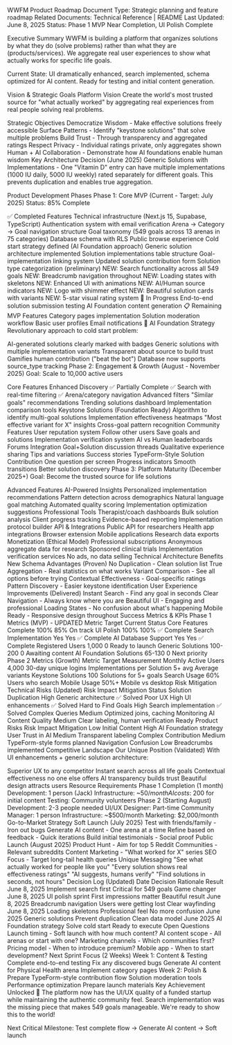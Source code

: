 WWFM Product Roadmap
Document Type: Strategic planning and feature roadmap
Related Documents: Technical Reference | README
Last Updated: June 8, 2025
Status: Phase 1 MVP Near Completion, UI Polish Complete

Executive Summary
WWFM is building a platform that organizes solutions by what they do (solve problems) rather than what they are (products/services). We aggregate real user experiences to show what actually works for specific life goals.

Current State: UI dramatically enhanced, search implemented, schema optimized for AI content. Ready for testing and initial content generation.

Vision & Strategic Goals
Platform Vision
Create the world's most trusted source for "what actually worked" by aggregating real experiences from real people solving real problems.

Strategic Objectives
Democratize Wisdom - Make effective solutions freely accessible
Surface Patterns - Identify "keystone solutions" that solve multiple problems
Build Trust - Through transparency and aggregated ratings
Respect Privacy - Individual ratings private, only aggregates shown
Human + AI Collaboration - Demonstrate how AI foundations enable human wisdom
Key Architecture Decision (June 2025)
Generic Solutions with Implementations - One "Vitamin D" entry can have multiple implementations (1000 IU daily, 5000 IU weekly) rated separately for different goals. This prevents duplication and enables true aggregation.

Product Development Phases
Phase 1: Core MVP (Current - Target: July 2025)
Status: 85% Complete

✅ Completed Features
 Technical infrastructure (Next.js 15, Supabase, TypeScript)
 Authentication system with email verification
 Arena → Category → Goal navigation structure
 Goal taxonomy (549 goals across 13 arenas in 75 categories)
 Database schema with RLS
 Public browse experience
 Cold start strategy defined (AI Foundation approach)
 Generic solution architecture implemented
 Solution implementations table structure
 Goal-implementation linking system
 Updated solution contribution form
 Solution type categorization (preliminary)
 NEW: Search functionality across all 549 goals
 NEW: Breadcrumb navigation throughout
 NEW: Loading states with skeletons
 NEW: Enhanced UI with animations
 NEW: AI/Human source indicators
 NEW: Logo with shimmer effect
 NEW: Beautiful solution cards with variants
 NEW: 5-star visual rating system
🔄 In Progress
 End-to-end solution submission testing
 AI Foundation content generation
📋 Remaining MVP Features
 Category pages implementation
 Solution moderation workflow
 Basic user profiles
 Email notifications
🚀 AI Foundation Strategy
Revolutionary approach to cold start problem:

AI-generated solutions clearly marked with badges
Generic solutions with multiple implementation variants
Transparent about source to build trust
Gamifies human contribution ("beat the bot")
Database now supports source_type tracking
Phase 2: Engagement & Growth (August - November 2025)
Goal: Scale to 10,000 active users

Core Features
Enhanced Discovery ✅ Partially Complete
✅ Search with real-time filtering
✅ Arena/category navigation
 Advanced filters
 "Similar goals" recommendations
 Trending solutions dashboard
 Implementation comparison tools
Keystone Solutions (Foundation Ready)
Algorithm to identify multi-goal solutions
Implementation effectiveness heatmaps
"Most effective variant for X" insights
Cross-goal pattern recognition
Community Features
User reputation system
Follow other users
Save goals and solutions
Implementation verification system
AI vs Human leaderboards
Forums Integration
Goal+Solution discussion threads
Qualitative experience sharing
Tips and variations
Success stories
TypeForm-Style Solution Contribution
One question per screen
Progress indicators
Smooth transitions
Better solution discovery
Phase 3: Platform Maturity (December 2025+)
Goal: Become the trusted source for life solutions

Advanced Features
AI-Powered Insights
Personalized implementation recommendations
Pattern detection across demographics
Natural language goal matching
Automated quality scoring
Implementation optimization suggestions
Professional Tools
Therapist/coach dashboards
Bulk solution analysis
Client progress tracking
Evidence-based reporting
Implementation protocol builder
API & Integrations
Public API for researchers
Health app integrations
Browser extension
Mobile applications
Research data exports
Monetization (Ethical Model)
Professional subscriptions
Anonymous aggregate data for research
Sponsored clinical trials
Implementation verification services
No ads, no data selling
Technical Architecture Benefits
New Schema Advantages (Proven)
No Duplication - Clean solution list
True Aggregation - Real statistics on what works
Variant Comparison - See all options before trying
Contextual Effectiveness - Goal-specific ratings
Pattern Discovery - Easier keystone identification
User Experience Improvements (Delivered)
Instant Search - Find any goal in seconds
Clear Navigation - Always know where you are
Beautiful UI - Engaging and professional
Loading States - No confusion about what's happening
Mobile Ready - Responsive design throughout
Success Metrics & KPIs
Phase 1 Metrics (MVP) - UPDATED
Metric	Target	Current	Status
Core Features Complete	100%	85%	On track
UI Polish	100%	100%	✅ Complete
Search Implementation	Yes	Yes	✅ Complete
AI Database Support	Yes	Yes	✅ Complete
Registered Users	1,000	0	Ready to launch
Generic Solutions	100-200	0	Awaiting content
AI Foundation Solutions	65-130	0	Next priority
Phase 2 Metrics (Growth)
Metric	Target	Measurement
Monthly Active Users	4,000	30-day unique logins
Implementations per Solution	5+ avg	Average variants
Keystone Solutions	100	Solutions for 5+ goals
Search Usage	60%	Users who search
Mobile Usage	50%+	Mobile vs desktop
Risk Mitigation
Technical Risks (Updated)
Risk	Impact	Mitigation	Status
Solution Duplication	High	Generic architecture	✅ Solved
Poor UX	High	UI enhancements	✅ Solved
Hard to Find Goals	High	Search implementation	✅ Solved
Complex Queries	Medium	Optimized joins, caching	Monitoring
AI Content Quality	Medium	Clear labeling, human verification	Ready
Product Risks
Risk	Impact	Mitigation
Low Initial Content	High	AI Foundation strategy
User Trust in AI	Medium	Transparent labeling
Complex Contribution	Medium	TypeForm-style forms planned
Navigation Confusion	Low	Breadcrumbs implemented
Competitive Landscape
Our Unique Position (Validated)
With UI enhancements + generic solution architecture:

Superior UX to any competitor
Instant search across all life goals
Contextual effectiveness no one else offers
AI transparency builds trust
Beautiful design attracts users
Resource Requirements
Phase 1 Completion (1 month)
Development: 1 person (Jack)
Infrastructure: ~$50/month
AI costs: ~$200 for initial content
Testing: Community volunteers
Phase 2 (Starting August)
Development: 2-3 people needed
UI/UX Designer: Part-time
Community Manager: 1 person
Infrastructure: ~$500/month
Marketing: $2,000/month
Go-to-Market Strategy
Soft Launch (July 2025)
Test with friends/family - Iron out bugs
Generate AI content - One arena at a time
Refine based on feedback - Quick iterations
Build initial testimonials - Social proof
Public Launch (August 2025)
Product Hunt - Aim for top 5
Reddit Communities - Relevant subreddits
Content Marketing - "What worked for X" series
SEO Focus - Target long-tail health queries
Unique Messaging
"See what actually worked for people like you"
"Every solution shows real effectiveness ratings"
"AI suggests, humans verify"
"Find solutions in seconds, not hours"
Decision Log (Updated)
Date	Decision	Rationale	Result
June 8, 2025	Implement search first	Critical for 549 goals	Game changer
June 8, 2025	UI polish sprint	First impressions matter	Beautiful result
June 8, 2025	Breadcrumb navigation	Users were getting lost	Clear wayfinding
June 8, 2025	Loading skeletons	Professional feel	No more confusion
June 2025	Generic solutions	Prevent duplication	Clean data model
June 2025	AI Foundation strategy	Solve cold start	Ready to execute
Open Questions
Launch timing - Soft launch with how much content?
AI content scope - All arenas or start with one?
Marketing channels - Which communities first?
Pricing model - When to introduce premium?
Mobile app - When to start development?
Next Sprint Focus (2 Weeks)
Week 1: Content & Testing
 Complete end-to-end testing
 Fix any discovered bugs
 Generate AI content for Physical Health arena
 Implement category pages
Week 2: Polish & Prepare
 TypeForm-style contribution flow
 Solution moderation tools
 Performance optimization
 Prepare launch materials
Key Achievement Unlocked 🎉
The platform now has the UI/UX quality of a funded startup while maintaining the authentic community feel. Search implementation was the missing piece that makes 549 goals manageable. We're ready to show this to the world!

Next Critical Milestone: Test complete flow → Generate AI content → Soft launch

